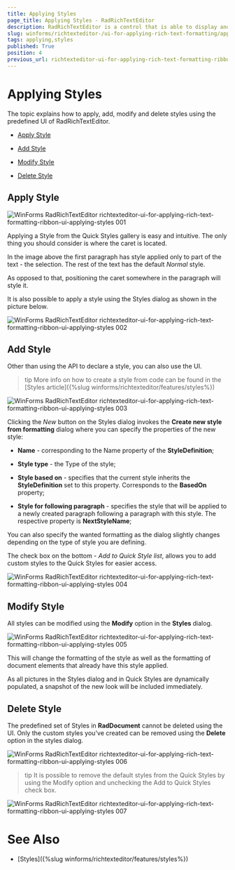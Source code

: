 ```yaml
---
title: Applying Styles
page_title: Applying Styles - RadRichTextEditor
description: RadRichTextEditor is a control that is able to display and edit rich-text content including formatted text arranged in pages, paragraphs, spans (runs), tables, etc.
slug: winforms/richtexteditor-/ui-for-applying-rich-text-formatting/applying-styles
tags: applying,styles
published: True
position: 4
previous_url: richtexteditor-ui-for-applying-rich-text-formatting-ribbon-ui-applying-styles
---
```


# Applying Styles 

The topic explains how to apply, add, modify and delete styles using the predefined UI of RadRichTextEditor.

* [Apply Style](#apply-style)

* [Add Style](#add-style)

* [Modify Style](#modify-style)

* [Delete Style](#delete-style)

## Apply Style

![WinForms RadRichTextEditor richtexteditor-ui-for-applying-rich-text-formatting-ribbon-ui-applying-styles 001](images/richtexteditor-ui-for-applying-rich-text-formatting-ribbon-ui-applying-styles001.png)

Applying a Style from the Quick Styles gallery is easy and intuitive. The only thing you should consider is where the caret is located.
   
In the image above the first paragraph has style applied only to part of the text - the selection. The rest of the text has the default *Normal* style.
   
As opposed to that, positioning the caret somewhere in the paragraph will style it. 
  
It is also possible to apply a style using the Styles dialog as shown in the picture below.

![WinForms RadRichTextEditor richtexteditor-ui-for-applying-rich-text-formatting-ribbon-ui-applying-styles 002](images/richtexteditor-ui-for-applying-rich-text-formatting-ribbon-ui-applying-styles002.png)

## Add Style

Other than using the API to declare a style, you can also use the UI.

>tip More info on how to create a style from code can be found in the [Styles article]({%slug winforms/richtexteditor/features/styles%})
>

![WinForms RadRichTextEditor richtexteditor-ui-for-applying-rich-text-formatting-ribbon-ui-applying-styles 003](images/richtexteditor-ui-for-applying-rich-text-formatting-ribbon-ui-applying-styles003.png)

Clicking the *New* button on the Styles dialog invokes the __Create new style from formatting__ dialog where you can specify the properties of the new style:
        
* __Name__ - corresponding to the Name property of the **StyleDefinition**;
            
* __Style type__ - the Type of the style;
            
* __Style based on__ - specifies that the current style inherits the **StyleDefinition** set to this property. Corresponds to the **BasedOn** property;
            
* __Style for following paragraph__ - specifies the style that will be applied to a newly created paragraph following a paragraph with this style. The respective property is **NextStyleName**;

You can also specify the wanted formatting as the dialog slightly changes depending on the type of style you are defining.

The check box on the bottom - *Add to Quick Style list*, allows you to add custom styles to the Quick Styles for easier access.

![WinForms RadRichTextEditor richtexteditor-ui-for-applying-rich-text-formatting-ribbon-ui-applying-styles 004](images/richtexteditor-ui-for-applying-rich-text-formatting-ribbon-ui-applying-styles004.png)

## Modify Style

All styles can be modified using the **Modify** option in the **Styles** dialog.

![WinForms RadRichTextEditor richtexteditor-ui-for-applying-rich-text-formatting-ribbon-ui-applying-styles 005](images/richtexteditor-ui-for-applying-rich-text-formatting-ribbon-ui-applying-styles005.png)

This will change the formatting of the style as well as the formatting of document elements that already have this style applied.

As all pictures in the Styles dialog and in Quick Styles are dynamically populated, a snapshot of the new look will be included immediately.
        
## Delete Style

The predefined set of Styles in **RadDocument** cannot be deleted using the UI. Only the custom styles you've created can be removed using the __Delete__ option in the styles dialog.

![WinForms RadRichTextEditor richtexteditor-ui-for-applying-rich-text-formatting-ribbon-ui-applying-styles 006](images/richtexteditor-ui-for-applying-rich-text-formatting-ribbon-ui-applying-styles006.png)

>tip It is possible to remove the default styles from the Quick Styles by using the Modify option and unchecking the Add to Quick Styles check box.
>

![WinForms RadRichTextEditor richtexteditor-ui-for-applying-rich-text-formatting-ribbon-ui-applying-styles 007](images/richtexteditor-ui-for-applying-rich-text-formatting-ribbon-ui-applying-styles007.png)

# See Also

 * [Styles]({%slug winforms/richtexteditor/features/styles%})
